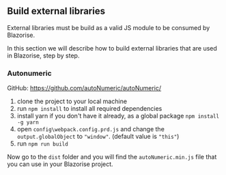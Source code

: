﻿## Build external libraries

External libraries must be build as a valid JS module to be consumed by Blazorise.

In this section we will describe how to build external libraries that are used in Blazorise, step by step. 

### Autonumeric

GitHub: https://github.com/autoNumeric/autoNumeric/

1. clone the project to your local machine
2. run `npm install` to install all required dependencies
3. install yarn if you don't have it already, as a global package `npm install -g yarn`
4. open `config\webpack.config.prd.js` and change the `output.globalObject` to `"window"`. (default value is `"this"`)
5. run `npm run build`

Now go to the `dist` folder and you will find the `autoNumeric.min.js` file that you can use in your Blazorise project.